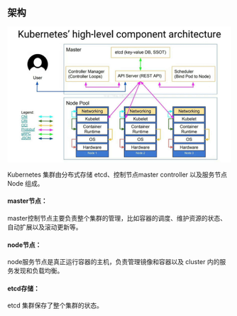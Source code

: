 ## 架构

![](/assets/k8s-arch-1.jpeg)

Kubernetes 集群由分布式存储 etcd、控制节点master controller 以及服务节点 Node 组成。

#### master节点：

master控制节点主要负责整个集群的管理，比如容器的调度、维护资源的状态、自动扩展以及滚动更新等。

#### node节点：

node服务节点是真正运行容器的主机，负责管理镜像和容器以及 cluster 内的服务发现和负载均衡。

#### etcd存储：

etcd 集群保存了整个集群的状态。

